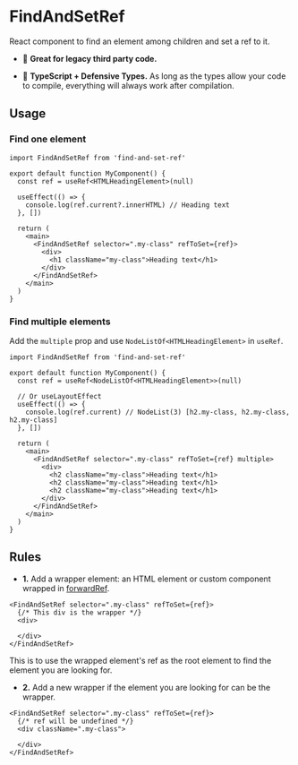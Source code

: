 # FindAndSetRef

React component to find an element among children and set a ref to it.

- :wrench: **Great for legacy third party code.**

- :blue_heart: **TypeScript + Defensive Types.** As long as the types allow your code to compile, everything will always work after compilation.

## Usage

### Find one element

```tsx
import FindAndSetRef from 'find-and-set-ref'

export default function MyComponent() {
  const ref = useRef<HTMLHeadingElement>(null)

  useEffect(() => {
    console.log(ref.current?.innerHTML) // Heading text
  }, [])

  return (
    <main>
      <FindAndSetRef selector=".my-class" refToSet={ref}>
        <div>
          <h1 className="my-class">Heading text</h1>
        </div>
      </FindAndSetRef>
    </main>
  )
}
```

### Find multiple elements

Add the `multiple` prop and use `NodeListOf<HTMLHeadingElement>` in `useRef`.

```tsx
import FindAndSetRef from 'find-and-set-ref'

export default function MyComponent() {
  const ref = useRef<NodeListOf<HTMLHeadingElement>>(null)

  // Or useLayoutEffect
  useEffect(() => {
    console.log(ref.current) // NodeList(3) [h2.my-class, h2.my-class, h2.my-class]
  }, [])

  return (
    <main>
      <FindAndSetRef selector=".my-class" refToSet={ref} multiple>
        <div>
          <h2 className="my-class">Heading text</h1>
          <h2 className="my-class">Heading text</h1>
          <h2 className="my-class">Heading text</h1>
        </div>
      </FindAndSetRef>
    </main>
  )
}
```

## Rules

- **1.** Add a wrapper element: an HTML element or custom component wrapped in [forwardRef](https://reactjs.org/docs/forwarding-refs.html).

```tsx
<FindAndSetRef selector=".my-class" refToSet={ref}>
  {/* This div is the wrapper */}
  <div>
    
  </div>
</FindAndSetRef>
```

This is to use the wrapped element's ref as the root element to find the element you are looking for.

- **2.** Add a new wrapper if the element you are looking for can be the wrapper.

```tsx
<FindAndSetRef selector=".my-class" refToSet={ref}>
  {/* ref will be undefined */}
  <div className=".my-class">
    
  </div>
</FindAndSetRef>
```